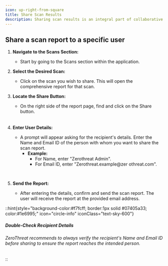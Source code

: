 ```yaml
---
icon: up-right-from-square
title: Share Scan Results
description: Sharing scan results is an integral part of collaborative vulnerability management. It allows you to keep your team informed, involve stakeholders, and streamline remediation efforts. With ZeroThreat, you can securely share detailed scan reports with specific users, ensuring that critical insights reach the right people at the right time.
---
```


## Share a scan report to a specific user

1. **Navigate to the Scans Section:**
   - Start by going to the Scans section within the application.
2. **Select the Desired Scan:**
   - Click on the scan you wish to share. This will open the comprehensive report for that scan.
3. **Locate the Share Button:**

   - On the right side of the report page, find and click on the Share button.
     <img src="/image (75).png" alt="" style="display:block; margin-right:auto; margin-left:auto; margin-top:20px;">

4. **Enter User Details:**

   - A prompt will appear asking for the recipient's details. Enter the Name and Email ID of the person with whom you want to share the scan report.
     - **Example:**
       - For Name, enter "Zerothreat Admin".
       - For Email ID, enter "Zerothreat.example@zer othreat.com".
         <img src="/image (76).png" alt="" style="display:block; margin:30px auto; margin-bottom:0px;">

5. **Send the Report:**
   - After entering the details, confirm and send the scan report. The user will receive the report at the provided email address.

::hint{style="background-color:#f7fcff; border:1px solid #07405a33; color:#1e6995;" icon="circle-info" iconClass="text-sky-600"}

##### Double-Check Recipient Details

###### ZeroThreat recommends to always verify the recipient's Name and Email ID before sharing to ensure the report reaches the intended person.

::
